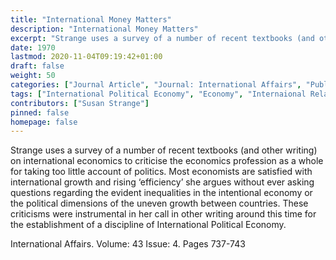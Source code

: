 ```yaml
---
title: "International Money Matters"
description: "International Money Matters"
excerpt: "Strange uses a survey of a number of recent textbooks (and other writing) on international economics to criticise the economics profession as a whole for taking too little account of politics. Most economists are satisfied with international growth and rising ‘efficiency’ she argues without ever asking questions regarding the evident inequalities in the intentional economy or the political dimensions of the uneven growth between countries. These criticisms were instrumental in her call in other writing around this time for the establishment of a discipline of International Political Economy."
date: 1970
lastmod: 2020-11-04T09:19:42+01:00
draft: false
weight: 50
categories: ["Journal Article", "Journal: International Affairs", "Publisher: Chatham House"]
tags: ["International Political Economy", "Economy", "Internaional Relations"]
contributors: ["Susan Strange"]
pinned: false
homepage: false
---
```


Strange uses a survey of a number of recent textbooks (and other writing) on international economics to criticise the economics profession as a whole for taking too little account of politics. Most economists are satisfied with international growth and rising ‘efficiency’ she argues without ever asking questions regarding the evident inequalities in the intentional economy or the political dimensions of the uneven growth between countries. These criticisms were instrumental in her call in other writing around this time for the establishment of a discipline of International Political Economy.

International Affairs. Volume: 43 Issue: 4. Pages 737-743
